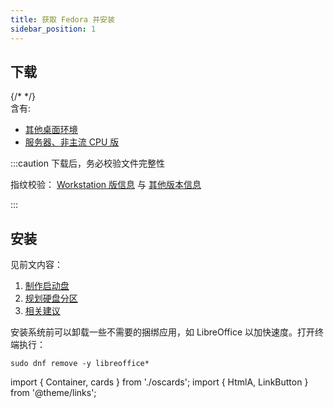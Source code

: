 ```yaml
---
title: 获取 Fedora 并安装
sidebar_position: 1
---
```


## 下载

<Container>
    <cards.FedoraWorkstation />
    {/* <cards.FedoraKdePlasma /> */}
</Container>

<br/>

<LinkButton outline icon name="镜像站下载汇表" href="https://mirrorz.org/os/fedora"/>
含有:

- [其他桌面环境](https://spins.fedoraproject.org/zh_Hans_CN/)
- [服务器、非主流 CPU 版](https://getfedora.org/zh_Hans_CN/server/download/)

:::caution 下载后，务必校验文件完整性

指纹校验：
[Workstation 版信息](https://getfedora.org/zh_Hans_CN/security/) 与
[其他版本信息](https://pagure.io/fedora-web/websites/blob/master/f/sites/getfedora.org/static/checksums)

:::

<!--
## Ubuntu

<Container>
    <cards.Ubuntu />
    <cards.Kubuntu />
</Container>

<br/>

[Kubuntu 指纹信息](https://kubuntu.org/alternative-downloads/#:~:text=Checksums)
、
[镜像站的所有 Ubuntu 衍生版](https://mirrorz.org/os/Ubuntu%E8%A1%8D%E7%94%9F%E7%89%88)
 -->

<!-- - Ubuntu 是 Debian 同构品，如无例外则，两术语等效或近似。Fedora 与 CentOS 等同理 -->

## 安装

见前文内容：

1. [制作启动盘](../bootable)
2. [规划硬盘分区](../part)
3. [相关建议](../advice)

安装系统前可以卸载一些不需要的捆绑应用，如 LibreOffice 以加快速度。打开终端执行：

    sudo dnf remove -y libreoffice*

import { Container, cards } from './oscards';
import { HtmlA, LinkButton } from '@theme/links';
